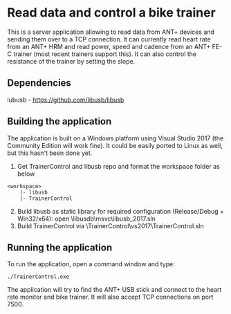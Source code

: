 # Read data and control a bike trainer

This is a server application allowing to read data from ANT+ devices and
sending them over to a TCP connection.  It can currently read heart rate from
an ANT+ HRM and read power, speed and cadence from an ANT+ FE-C trainer (most
recent trainers support this).  It can also control the resistance of the
trainer by setting the slope.

## Dependencies

lubusb - https://github.com/libusb/libusb

## Building the application

The application is built on a Windows platform using Visual Studio 2017 (the
Community Edition will work fine).  It could be easily ported to Linux as
well, but this hasn't been done yet.

1. Get TrainerControl and libusb repo and format the workspace folder as below
```
<workspace>
    |- libusb
    |- TrainerControl
```
2. Build libusb as static library for required configuration (Release/Debug + Win32/x64): open <workspace>\libusdb\msvc\libusb_2017.sln
3. Build TrainerControl via <workspace>\TrainerControl\vs2017\TrainerControl.sln

## Running the application

To run the application, open a command window and type:

    ./TrainerControl.exe
    
The application will try to find the ANT+ USB stick and connect to the heart
rate monitor and bike trainer.  It will also accept TCP connections on port
7500.

